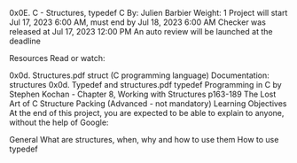 0x0E. C - Structures, typedef
C
 By: Julien Barbier
 Weight: 1
 Project will start Jul 17, 2023 6:00 AM, must end by Jul 18, 2023 6:00 AM
 Checker was released at Jul 17, 2023 12:00 PM
 An auto review will be launched at the deadline


Resources
Read or watch:

0x0d. Structures.pdf
struct (C programming language)
Documentation: structures
0x0d. Typedef and structures.pdf
typedef
Programming in C by Stephen Kochan - Chapter 8, Working with Structures p163-189
The Lost Art of C Structure Packing (Advanced - not mandatory)
Learning Objectives
At the end of this project, you are expected to be able to explain to anyone, without the help of Google:

General
What are structures, when, why and how to use them
How to use typedef

